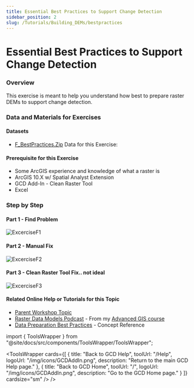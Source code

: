 ```yaml
---
title: Essential Best Practices to Support Change Detection
sidebar_position: 2
slug: /Tutorials/Building_DEMs/bestpractices
---
```

# Essential Best Practices to Support Change Detection


### Overview

This exercise is meant to help you understand how best to prepare raster DEMs to support change detection. 

### Data and Materials for Exercises

#### Datasets

- [F_BestPractices.Zip](http://etalweb.joewheaton.org/etal_workshops/GCD/2015_USU/F_BestPractices.zip) Data for this Exercise:



#### Prerequisite for this Exercise

- Some ArcGIS experience and knowledge of what a raster is
- ArcGIS 10.X w/ Spatial Analyst Extension
- GCD Add-In - Clean Raster Tool
- Excel

### Step by Step

#### Part 1 - Find Problem

![ExcerciseF1](/img/tutorials/ExcerciseF1.png)

#### Part 2 - Manual Fix

![ExcerciseF2](/img/tutorials/ExcerciseF2.png)



<YouTubeEmbed videoId="HM9o_xK0iD4" title="Best Practices Part 2" />

#### Part 3 - Clean Raster Tool Fix.. not ideal

![ExcerciseF3](/img/tutorials/ExcerciseF3.png)

<YouTubeEmbed videoId="CWDE6mQPq-0" title="Best Practices Part 3" />

#### Related Online Help or Tutorials for this Topic

- [Parent Workshop Topic](/Help/Workshops/workshop-topics/versions/3-day-workshop/1-Principles/f-essential-best-practices-to-support-change-detection)
- [Raster Data Models Podcast](http://gis.joewheaton.org/topics/digitalmaps/1-podcast#TOC-Raster-Data-Models) - From my [Advanced GIS course](http://gis.joewheaton.org/)
- [Data Preparation Best Practices](/gcd-concepts/data-preparation---best-practices) - Concept Reference



import { ToolsWrapper } from "@site/docs/src/components/ToolsWrapper/ToolsWrapper";

<ToolsWrapper
  cards={[
	{
	  title: "Back to GCD Help",
	  toolUrl: "/Help",
	  logoUrl: "/img/icons/GCDAddIn.png",
	  description: "Return to the main GCD Help page."
	},
	{
	  title: "Back to GCD Home",
	  toolUrl: "/",
	  logoUrl: "/img/icons/GCDAddIn.png",
	  description: "Go to the GCD Home page."
	}
  ]}
  cardsize="sm"
/>
/>

